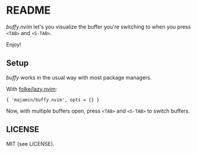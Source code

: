 # README

_buffy.nvim_ let's you visualize the buffer you're switching to
when you press `<TAB>` and `<S-TAB>`.

Enjoy!

## Setup

_buffy_ works in the usual way with most package managers.

With [folke/lazy.nvim](https://github.com/folke/lazy.nvim):

`{ 'majamin/buffy.nvim', opts = {} }`

Now, with multiple buffers open, press `<TAB>` and `<S-TAB>` to switch buffers.

## LICENSE

MIT (see LICENSE).
